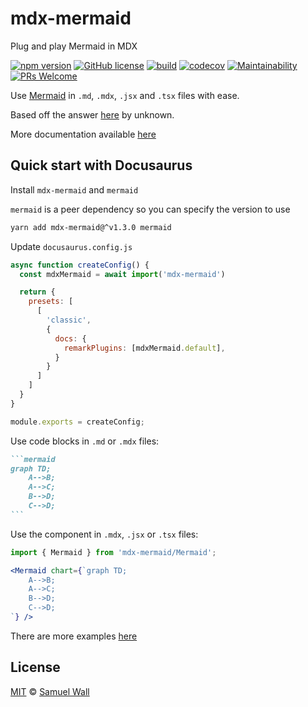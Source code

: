 # mdx-mermaid

Plug and play Mermaid in MDX

[![npm version](https://badge.fury.io/js/mdx-mermaid.svg)][npm]
[![GitHub license](https://img.shields.io/github/license/sjwall/mdx-mermaid)][license]
[![build](https://github.com/sjwall/mdx-mermaid/actions/workflows/build.yml/badge.svg)](https://github.com/sjwall/mdx-mermaid/actions/workflows/build.yml)
[![codecov](https://codecov.io/gh/sjwall/mdx-mermaid/branch/main/graph/badge.svg?token=OBSGK4GGX8)](https://codecov.io/gh/sjwall/mdx-mermaid)
[![Maintainability](https://api.codeclimate.com/v1/badges/9d89c7483bb1a906ecdf/maintainability)](https://codeclimate.com/github/sjwall/mdx-mermaid/maintainability)
[![PRs Welcome](https://img.shields.io/badge/PRs-welcome-brightgreen.svg?style=flat)][pr]

Use [Mermaid][mermaid] in `.md`, `.mdx`, `.jsx` and `.tsx` files with ease.

Based off the answer [here][inspire] by unknown.

More documentation available [here][documentation]

## Quick start with Docusaurus

Install `mdx-mermaid` and `mermaid`

`mermaid` is a peer dependency so you can specify the version to use

```bash
yarn add mdx-mermaid@^v1.3.0 mermaid
```

Update `docusaurus.config.js`

```js
async function createConfig() {
  const mdxMermaid = await import('mdx-mermaid')

  return {
    presets: [
      [
        'classic',
        {
          docs: {
            remarkPlugins: [mdxMermaid.default],
          }
        }
      ]
    ]
  }
}

module.exports = createConfig;
```

Use code blocks in `.md` or `.mdx` files:

````md
```mermaid
graph TD;
    A-->B;
    A-->C;
    B-->D;
    C-->D;
```
````

Use the component in `.mdx`, `.jsx` or `.tsx` files:

```jsx
import { Mermaid } from 'mdx-mermaid/Mermaid';

<Mermaid chart={`graph TD;
    A-->B;
    A-->C;
    B-->D;
    C-->D;
`} />
```

There are more examples [here][examples]

## License

[MIT][license] © [Samuel Wall][author]

<!-- Definitions -->

[license]: https://github.com/sjwall/mdx-mermaid/blob/main/license

[author]: https://samuelwall.co.uk

[npm]: https://www.npmjs.com/package/mdx-mermaid

[mermaid]: http://mermaid-js.github.io/mermaid/

[inspire]: https://github.com/facebook/docusaurus/issues/1258#issuecomment-594393744

[pr]: http://makeapullrequest.com

[examples]: https://sjwall.github.io/mdx-mermaid/docs/examples/

[documentation]: https://sjwall.github.io/mdx-mermaid/
